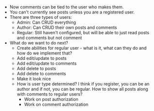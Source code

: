 - Now comments can be tied to the user who makes them.
- You can't currently see posts unless you are a registered user.
- There are three types of users:
  - Admin: Can CRUD everything
  - Author: Can CRUD their own posts and comments
  - Regular: Still haven't configured, but will be able to just read posts and comments but not comment
- What do we want to do next?
  - Create abilities for regular user - what is it, what can they do and how do we implement that?
  - Add edit/update to posts
  - Add edit/update to comments
  - Add delete to posts
  - Add delete to comments
  - Make it look nice
  - How is user type determined? I think if you register, you can be an author and if not, you can be regular. How to show all posts along with comments to regular users?
    - Work on post authorization
    - Work on comment authorization